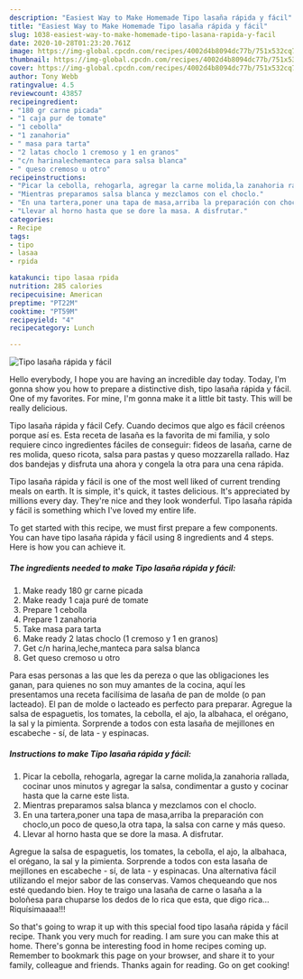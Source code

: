```yaml
---
description: "Easiest Way to Make Homemade Tipo lasaña rápida y fácil"
title: "Easiest Way to Make Homemade Tipo lasaña rápida y fácil"
slug: 1038-easiest-way-to-make-homemade-tipo-lasana-rapida-y-facil
date: 2020-10-28T01:23:20.761Z
image: https://img-global.cpcdn.com/recipes/4002d4b8094dc77b/751x532cq70/tipo-lasana-rapida-y-facil-foto-principal.jpg
thumbnail: https://img-global.cpcdn.com/recipes/4002d4b8094dc77b/751x532cq70/tipo-lasana-rapida-y-facil-foto-principal.jpg
cover: https://img-global.cpcdn.com/recipes/4002d4b8094dc77b/751x532cq70/tipo-lasana-rapida-y-facil-foto-principal.jpg
author: Tony Webb
ratingvalue: 4.5
reviewcount: 43857
recipeingredient:
- "180 gr carne picada"
- "1 caja pur de tomate"
- "1 cebolla"
- "1 zanahoria"
- " masa para tarta"
- "2 latas choclo 1 cremoso y 1 en granos"
- "c/n harinalechemanteca para salsa blanca"
- " queso cremoso u otro"
recipeinstructions:
- "Picar la cebolla, rehogarla, agregar la carne molida,la zanahoria rallada, cocinar unos minutos y agregar la salsa, condimentar a gusto y cocinar hasta que la carne este lista."
- "Mientras preparamos salsa blanca y mezclamos con el choclo."
- "En una tartera,poner una tapa de masa,arriba la preparación con choclo,un poco de queso,la otra tapa, la salsa con carne y más queso."
- "Llevar al horno hasta que se dore la masa. A disfrutar."
categories:
- Recipe
tags:
- tipo
- lasaa
- rpida

katakunci: tipo lasaa rpida 
nutrition: 285 calories
recipecuisine: American
preptime: "PT22M"
cooktime: "PT59M"
recipeyield: "4"
recipecategory: Lunch

---
```



![Tipo lasaña rápida y fácil](https://img-global.cpcdn.com/recipes/4002d4b8094dc77b/751x532cq70/tipo-lasana-rapida-y-facil-foto-principal.jpg)

Hello everybody, I hope you are having an incredible day today. Today, I'm gonna show you how to prepare a distinctive dish, tipo lasaña rápida y fácil. One of my favorites. For mine, I'm gonna make it a little bit tasty. This will be really delicious.

Tipo lasaña rápida y fácil Cefy. Cuando decimos que algo es fácil créenos porque así es. Esta receta de lasaña es la favorita de mi familia, y solo requiere cinco ingredientes fáciles de conseguir: fideos de lasaña, carne de res molida, queso ricota, salsa para pastas y queso mozzarella rallado. Haz dos bandejas y disfruta una ahora y congela la otra para una cena rápida.

Tipo lasaña rápida y fácil is one of the most well liked of current trending meals on earth. It is simple, it's quick, it tastes delicious. It's appreciated by millions every day. They're nice and they look wonderful. Tipo lasaña rápida y fácil is something which I've loved my entire life.


To get started with this recipe, we must first prepare a few components. You can have tipo lasaña rápida y fácil using 8 ingredients and 4 steps. Here is how you can achieve it.

<!--inarticleads1-->

##### The ingredients needed to make Tipo lasaña rápida y fácil:

1. Make ready 180 gr carne picada
1. Make ready 1 caja puré de tomate
1. Prepare 1 cebolla
1. Prepare 1 zanahoria
1. Take  masa para tarta
1. Make ready 2 latas choclo (1 cremoso y 1 en granos)
1. Get c/n harina,leche,manteca para salsa blanca
1. Get  queso cremoso u otro


Para esas personas a las que les da pereza o que las obligaciones les ganan, para quienes no son muy amantes de la cocina, aquí les presentamos una receta facilísima de lasaña de pan de molde (o pan lacteado). El pan de molde o lacteado es perfecto para preparar. Agregue la salsa de espaguetis, los tomates, la cebolla, el ajo, la albahaca, el orégano, la sal y la pimienta. Sorprende a todos con esta lasaña de mejillones en escabeche - sí, de lata - y espinacas. 

<!--inarticleads2-->

##### Instructions to make Tipo lasaña rápida y fácil:

1. Picar la cebolla, rehogarla, agregar la carne molida,la zanahoria rallada, cocinar unos minutos y agregar la salsa, condimentar a gusto y cocinar hasta que la carne este lista.
1. Mientras preparamos salsa blanca y mezclamos con el choclo.
1. En una tartera,poner una tapa de masa,arriba la preparación con choclo,un poco de queso,la otra tapa, la salsa con carne y más queso.
1. Llevar al horno hasta que se dore la masa. A disfrutar.


Agregue la salsa de espaguetis, los tomates, la cebolla, el ajo, la albahaca, el orégano, la sal y la pimienta. Sorprende a todos con esta lasaña de mejillones en escabeche - sí, de lata - y espinacas. Una alternativa fácil utilizando el mejor sabor de las conservas. Vamos chequeando que nos esté quedando bien. Hoy te traigo una lasaña de carne o lasaña a la boloñesa para chuparse los dedos de lo rica que esta, que digo rica…Riquísimaaaa!!! 

So that's going to wrap it up with this special food tipo lasaña rápida y fácil recipe. Thank you very much for reading. I am sure you can make this at home. There's gonna be interesting food in home recipes coming up. Remember to bookmark this page on your browser, and share it to your family, colleague and friends. Thanks again for reading. Go on get cooking!
